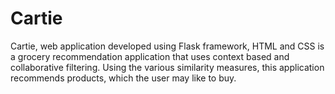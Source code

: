 # Cartie
Cartie, web application developed using Flask framework, HTML and CSS is a grocery recommendation application that uses context based and collaborative filtering. Using the various similarity measures, this application recommends products, which the user may like to buy.
